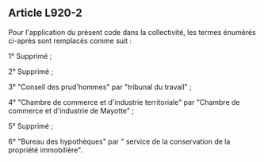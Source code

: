 Article L920-2
----
Pour l'application du présent code dans la collectivité, les termes énumérés
ci-après sont remplacés comme suit :

1° Supprimé ;

2° Supprimé ;

3° "Conseil des prud'hommes" par "tribunal du travail" ;

4° "Chambre de commerce et d'industrie territoriale" par "Chambre de commerce et
d'industrie de Mayotte" ;

5° Supprimé ;

6° "Bureau des hypothèques" par " service de la conservation de la propriété
immobilière".
